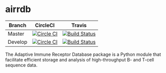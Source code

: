 airrdb
======

Branch  | CircleCI | Travis 
--------|--------|--------
Master  | [![Circle CI](https://circleci.com/gh/arosenfeld/airrdb/tree/master.svg?style=svg&circle-token=4a1a9616a5acc6ceaa68431388bcf04c7ffa965d)](https://circleci.com/gh/arosenfeld/airrdb/tree/master) | [![Build Status](https://travis-ci.com/arosenfeld/airrdb.svg?token=mEEsS5P36GDWPy5PCQdb&branch=master)](https://travis-ci.com/arosenfeld/airrdb)
Develop | [![Circle CI](https://circleci.com/gh/arosenfeld/airrdb/tree/develop.svg?style=svg&circle-token=4a1a9616a5acc6ceaa68431388bcf04c7ffa965d)](https://circleci.com/gh/arosenfeld/airrdb/tree/develop) | [![Build Status](https://travis-ci.com/arosenfeld/airrdb.svg?token=mEEsS5P36GDWPy5PCQdb&branch=develop)](https://travis-ci.com/arosenfeld/airrdb)

The Adaptive Immune Receptor Database package is a Python module that facilitate
efficient storage and analysis of high-throughput B- and T-cell sequence data.
